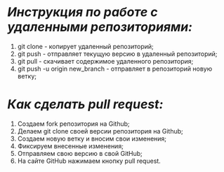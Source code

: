 # *Инструкция по работе с удаленными репозиториями:*
1. git clone - копирует удаленный репозиторий;
2. git push - отправляет текущую версию в удаленный репозиторий;
3. git pull - скачивает содержимое удаленного репозитория;
4. git push -u origin new_branch - отправляет в репозиторий новую ветку;

# *Как сделать pull request:*
1. Создаем fork репозитория на Github;
2. Делаем git clone своей версии репозитория на Github;
3. Создаем новую ветку и вносим свои изменения;
4. Фиксируем внесенные изменения;
5. Отправляем свою версию в свой GitHub;
6. На сайте GitHub нажимаем кнопку pull request.
